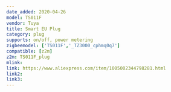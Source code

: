 ```yaml
---
date_added: 2020-04-26
model: TS011F
vendor: Tuya
title: Smart EU Plug
category: plug
supports: on/off, power metering
zigbeemodel: ['TS011F','_TZ3000_cphmq0q7']
compatible: [z2m]
z2m: TS011F_plug
mlink: 
link: https://www.aliexpress.com/item/1005002344798281.html
link2: 
link3: 
---
```

